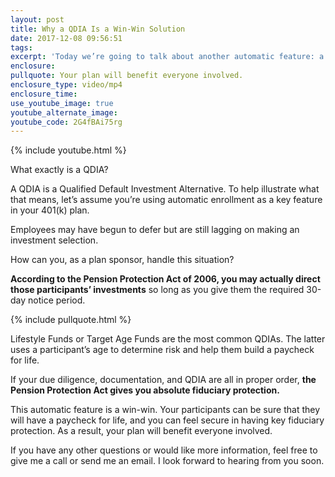 ```yaml
---
layout: post
title: Why a QDIA Is a Win-Win Solution
date: 2017-12-08 09:56:51
tags:
excerpt: 'Today we’re going to talk about another automatic feature: a QDIA.'
enclosure:
pullquote: Your plan will benefit everyone involved.
enclosure_type: video/mp4
enclosure_time:
use_youtube_image: true
youtube_alternate_image:
youtube_code: 2G4fBAi75rg
---
```



{% include youtube.html %}

What exactly is a QDIA?

A QDIA is a Qualified Default Investment Alternative. To help illustrate what that means, let’s assume you’re using automatic enrollment as a key feature in your 401(k) plan.

Employees may have begun to defer but are still lagging on making an investment selection.

How can you, as a plan sponsor, handle this situation?

**According to the Pension Protection Act of 2006, you may actually direct those participants’ investments** so long as you give them the required 30-day notice period.

{% include pullquote.html %}

Lifestyle Funds or Target Age Funds are the most common QDIAs. The latter uses a participant’s age to determine risk and help them build a paycheck for life.

If your due diligence, documentation, and QDIA are all in proper order, **the Pension Protection Act gives you absolute fiduciary protection.**

This automatic feature is a win-win. Your participants can be sure that they will have a paycheck for life, and you can feel secure in having key fiduciary protection. As a result, your plan will benefit everyone involved.

If you have any other questions or would like more information, feel free to give me a call or send me an email. I look forward to hearing from you soon.